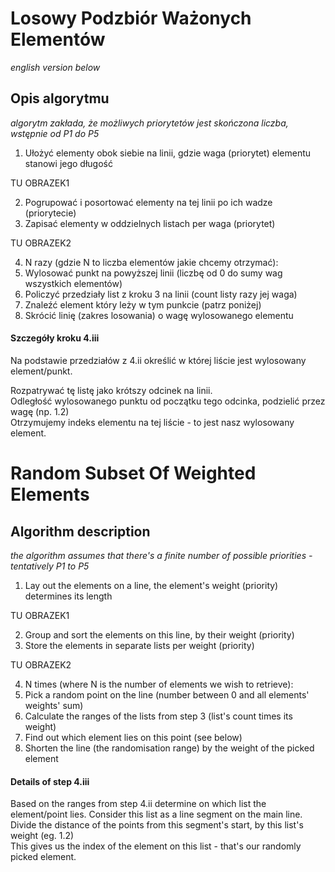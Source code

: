 # Losowy Podzbiór Ważonych Elementów
_english version below_

## Opis algorytmu

_algorytm zakłada, że możliwych priorytetów jest skończona liczba, wstępnie od P1 do P5_

1. Ułożyć elementy obok siebie na linii, gdzie waga (priorytet) elementu stanowi jego długość

TU OBRAZEK1

2. Pogrupować i posortować elementy na tej linii po ich wadze (priorytecie)
3. Zapisać elementy w oddzielnych listach per waga (priorytet)

TU OBRAZEK2

4. N razy (gdzie N to liczba elementów jakie chcemy otrzymać):
  1. Wylosować punkt na powyższej linii (liczbę od 0 do sumy wag wszystkich elementów)
  2. Policzyć przedziały list z kroku 3 na linii (count listy razy jej waga)
  3. Znaleźć element który leży w tym punkcie (patrz poniżej)
  4. Skrócić linię (zakres losowania) o wagę wylosowanego elementu
  
#### Szczegóły kroku 4.iii
Na podstawie przedziałów z 4.ii określić w której liście jest wylosowany element/punkt.

Rozpatrywać tę listę jako krótszy odcinek na linii.  
Odległość wylosowanego punktu od początku tego odcinka, podzielić przez wagę (np. 1.2)  
Otrzymujemy indeks elementu na tej liście - to jest nasz wylosowany element.

# Random Subset Of Weighted Elements
## Algorithm description
_the algorithm assumes that there's a finite number of possible priorities - tentatively P1 to P5_

1. Lay out the elements on a line, the element's weight (priority) determines its length

TU OBRAZEK1

2. Group and sort the elements on this line, by their weight (priority)
3. Store the elements in separate lists per weight (priority)

TU OBRAZEK2

4. N times (where N is the number of elements we wish to retrieve):
  1. Pick a random point on the line (number between 0 and all elements' weights' sum)
  2. Calculate the ranges of the lists from step 3 (list's count times its weight)
  3. Find out which element lies on this point (see below)
  4. Shorten the line (the randomisation range) by the weight of the picked element

  
#### Details of step 4.iii
Based on the ranges from step 4.ii determine on which list the element/point lies.
Consider this list as a line segment on the main line.  
Divide the distance of the points from this segment's start, by this list's weight (eg. 1.2)  
This gives us the index of the element on this list - that's our randomly picked element.

